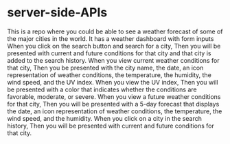 # server-side-APIs
This is a repo where you could be able to see a weather forecast of some of the major cities in the world.
It has a weather dashboard with form inputs
When you click on the search button and search for a city,
Then you will be  presented with current and future conditions for that city and that city is added to the search history.
When you view current weather conditions for that city,
Then you be presented with the city name, the date, an icon representation of weather conditions, the temperature, the humidity, the wind speed, and the UV index.
When you view the UV index,
Then you will be presented with a color that indicates whether the conditions are favorable, moderate, or severe.
When you view a future weather conditions for that city,
Then  you will be  presented with a 5-day forecast that displays the date, an icon representation of weather conditions, the temperature, the wind speed, and the humidity.
When you click on a city in the search history,
Then you will be presented with current and future conditions for that city.
